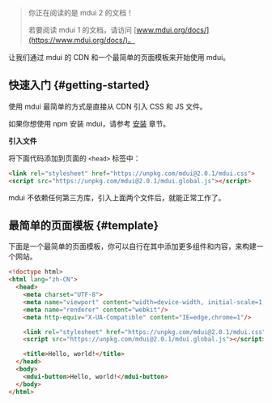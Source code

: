 > 你正在阅读的是 mdui 2 的文档！
>
> 若要阅读 mdui 1 的文档，请访问 [www.mdui.org/docs/](https://www.mdui.org/docs/)。

让我们通过 mdui 的 CDN 和一个最简单的页面模板来开始使用 mdui。

## 快速入门 {#getting-started}

使用 mdui 最简单的方式是直接从 CDN 引入 CSS 和 JS 文件。

如果你想使用 npm 安装 mdui，请参考 [安装](/docs/2/getting-started/installation) 章节。

**引入文件**

将下面代码添加到页面的 `<head>` 标签中：

```html
<link rel="stylesheet" href="https://unpkg.com/mdui@2.0.1/mdui.css">
<script src="https://unpkg.com/mdui@2.0.1/mdui.global.js"></script>
```

mdui 不依赖任何第三方库，引入上面两个文件后，就能正常工作了。

## 最简单的页面模板 {#template}

下面是一个最简单的页面模板，你可以自行在其中添加更多组件和内容，来构建一个网站。

```html
<!doctype html>
<html lang="zh-CN">
  <head>
    <meta charset="UTF-8">
    <meta name="viewport" content="width=device-width, initial-scale=1, maximum-scale=1, shrink-to-fit=no"/>
    <meta name="renderer" content="webkit"/>
    <meta http-equiv="X-UA-Compatible" content="IE=edge,chrome=1"/>

    <link rel="stylesheet" href="https://unpkg.com/mdui@2.0.1/mdui.css">
    <script src="https://unpkg.com/mdui@2.0.1/mdui.global.js"></script>

    <title>Hello, world!</title>
  </head>
  <body>
    <mdui-button>Hello, world!</mdui-button>
  </body>
</html>
```

